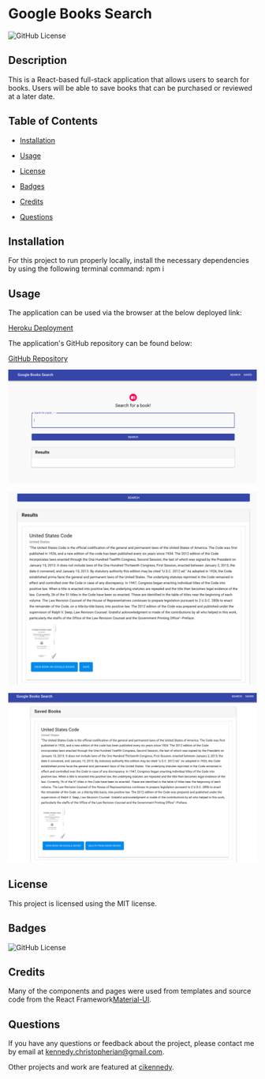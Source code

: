 # Google Books Search
  ![GitHub License](https://img.shields.io/badge/license-MIT-yellow.svg)

  ## Description

  This is a React-based full-stack application that allows users to search for books. Users will be able to save books that can be purchased or reviewed at a later date.

  ## Table of Contents

  * [Installation](#installation)

  * [Usage](#usage)
  
  * [License](#license)

  * [Badges](#badges)

  * [Credits](#credits)

  * [Questions](#questions)

  ## Installation

  For this project to run properly locally, install the necessary dependencies by using the following terminal command: npm i

  ## Usage

  The application can be used via the browser at the below deployed link: 

  [Heroku Deployment](https://greve-vin-26163.herokuapp.com/)

  The application's GitHub repository can be found below:

  [GitHub Repository](https://github.com/cikennedy/Google-Books-Search)

  ![Search Page](./assets/Search.png)

  ![Search Results](./assets/Results.png)

  ![Saved Page](./assets/Saved.png)

  ## License

  This project is licensed using the MIT license.

  ## Badges

  ![GitHub License](https://img.shields.io/badge/license-MIT-yellow.svg)

  ## Credits

  Many of the components and pages were used from templates and source code from the React Framework[Material-UI](https://material-ui.com/). 

  ## Questions

  If you have any questions or feedback about the project, please contact me by email at [kennedy.christopherian@gmail.com](mailto:kennedy.christopherian@gmail.com). 

  Other projects and work are featured at [cikennedy](https://github.com/cikennedy).

